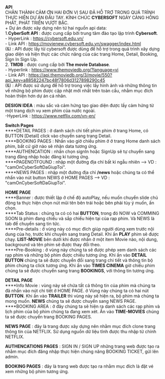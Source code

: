 **API**</br>  CHÂN THÀNH CẢM ƠN HAI ĐƠN VỊ SAU ĐÃ HỖ TRỢ TRONG QUÁ TRÌNH THỰC HIỆN DỰ ÁN ĐẦU TAY. KÍNH CHÚC **CYBERSOFT** NGÀY CÀNG HỒNG PHÁT, PHÁT TRIỂN VƯỢT BẬC. </br>
    + Dự án được xây dựng nên từ hai nguồn api data: </br>
      1.**CyberSoft API** : được cung cấp bởi trung tâm đào tạo lập trình **Cybersoft**. </br>
          - HyperLink : https://cybersoft.edu.vn/ </br>
          - Link API  : https://movienew.cybersoft.edu.vn/swagger/index.html  </br>
                  (&) : API được lấy từ cybersoft được dùng để hỗ trợ trong quá trình xây dựng giao diện và hiện thực các chức năng của các trang Home, Detail, Booking, Sign In         Sign Up.  </br>
      2. **TMDB** : được cung cấp bởi **The movie Database**. </br>
          - Hyperlink : https://www.themoviedb.org/?language=vi </br>
          - Link API  : https://api.themoviedb.org/3/movie/550?api_key=a88582247bc48f7806d3127898290c45 </br>
                  (&) : API được sử dụng để hỗ trợ trong việc lấy hình ảnh và những thông tin về những bộ phim được cập nhật mới nhất trên toàn cầu, nhằm mục đích hoàn thiện hơn dự án cá nhân. </br>

**DESIGN IDEA** : màu sắc và cảm hứng tạo giao diện được lấy cảm hứng từ một trang dịch vụ xem phim của nước ngoài. </br>
-HyperLink : https://www.netflix.com/vn-en/

**Switch Pages** </br>
****DETAIL PAGES : ở danh sách chi tiết phim phim ở trang Home, có BUTTON [Detail] click vào chuyển sang trang Detail. </br>
****BOOKING PAGES : Nhấn vào giờ chiếu phim ở ở trang Home danh sách phim, bất cứ giờ nào sẽ nhận data tương ứng. </br>
****AUTHENCATION : nhấn chọn signIn hoặc SignUp sẽ tự chuyển sang trang đăng nhập hoặc đăng kí tương ứng. </br>
****PAGENOTFOUND : nhập một đường địa chỉ bất kì ngẫu nhiên --> VD : "camOnCyberSoftDaGiupToi". </br>
****NEWS PAGES : nhập một đường địa chỉ **/news** hoặc chúng ta có thể nhấn vào nút button NEWS ở HOME PAGES --> VD : "camOnCyberSoftDaGiupToi". </br>

**HOME PAGE** </br>
****Banner      : được thiết lập ở chế độ autoPlay, nếu muốn chuyển slide chủ động ta thực hiện chọn nút mũi tên bên trái hoặc bên phải tùy ý muốn, ấn chọn.  </br>
****Tab Status  : chúng ta có có hai **BUTTON**, trong đó NOW và COMMING SOON là phim đang chiếu và sắp chiếu hiện tại của rạp phim. Và NEWS là tab để chuyển sang tin tức.  </br>
****Pre-details : ở vùng này có mục đích giúp người dùng xem trước nội dung của họ, trước khi chuyển sang trang Detail. Khi ấn **PLAY** phim sẽ được chạy. **LIST-MOVIE** bên dưới khi được nhấn ở một item Movie nào,  nội dung, background và tên phim sẽ được thay đổi theo.  </br>
****Pre-Booking : ở vùng này chúng ta sẽ được phép xem danh sách các rạp phim và những bộ phim được chiếu tương ứng. Khi ấn vào **DETAIL BUTTON** chúng ta sẽ được chuyển đổi sang trang chi tiết và thông tin bộ phim chúng ta click tương ứng. Khi ấn vào **TIMES CINEMA** giờ chiếu phim chúng ta sẽ được chuyển sang trang **BOOKINGS**, với thông tin tương ứng. </br>


**DETAIL PAGE** </br>
****Info Movie : vùng này sẽ chứa tất cả thông tin của phim mà chúng ta đã nhấn vào nút chi tiết ở HOME PAGE. ở Vùng này chúng ta có hai nút **BUTTON**. Khi ấn vào **TRAILER** thì vùng này sẽ hiện ra, bộ phim mà chúng ta mong muốn. **NEWS** chúng ta sẽ được chuyển sang NEWS PAGE. </br>
****BOOKING AREA : ở đây chúng ta sẽ hiện ra danh sách các rạp phim và lịch phim của bộ phim chúng ta đang xem xét. Ấn vào **TIME-MOVIES** chúng ta sẽ được chuyển trang BOOKING PAGES. </br>

**NEWS PAGE** : đây là trang được xây dựng nên nhằm mục đích clone trang thông tin của NETFLIX. Sử dụng nguồn dữ liệu tĩnh được thu nhập từ chính NETFLIX.

**AUTHENCATIONS PAGES** : SIGN IN / SIGN UP những trang web được tạo ra nhằm mục đích đăng nhập thực hiện chúng năng BOOKING TICKET, gửi lên admin.

**BOOKING PAGES** : đây là trang web được tạo ra nhằm mục đích là đặt vé xem những bộ phim tương ứng.




